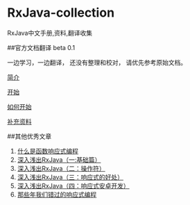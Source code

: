 # RxJava-collection
RxJava中文手册,资料,翻译收集

##官方文档翻译 beta 0.1

一边学习，一边翻译， 还没有整理和校对， 请优先参考原始文档。

[简介](official/1_introduction.md)

[开始](official/2_getting_started.md)

[如何开始](official/3_how_to_use_rxjava.md)

[补充资料](official/4_Additional_Reading.md)

##其他优秀文章
1. [什么是函数响应式编程](posts/what_is_FRP.md)
1. [深入浅出RxJava（一:基础篇）](http://belial.me/?p=123)
2. [深入浅出RxJava（二：操作符）](http://belial.me/?p=127)
3. [深入浅出RxJava（三：响应式的好处）](http://belial.me/?p=130)
4. [深入浅出RxJava（四：响应式安卓开发）](http://belial.me/?p=132)
5. [那些年我们错过的响应式编程](https://github.com/benjycui/introrx-chinese-edition)
